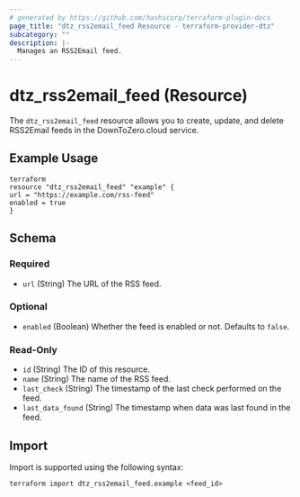 ```yaml
---
# generated by https://github.com/hashicorp/terraform-plugin-docs
page_title: "dtz_rss2email_feed Resource - terraform-provider-dtz"
subcategory: ""
description: |-
  Manages an RSS2Email feed.
---
```


# dtz_rss2email_feed (Resource)

The `dtz_rss2email_feed` resource allows you to create, update, and delete RSS2Email feeds in the DownToZero.cloud service.

## Example Usage

```
terraform
resource "dtz_rss2email_feed" "example" {
url = "https://example.com/rss-feed"
enabled = true
}
```


## Schema

### Required

- `url` (String) The URL of the RSS feed.

### Optional

- `enabled` (Boolean) Whether the feed is enabled or not. Defaults to `false`.

### Read-Only

- `id` (String) The ID of this resource.
- `name` (String) The name of the RSS feed.
- `last_check` (String) The timestamp of the last check performed on the feed.
- `last_data_found` (String) The timestamp when data was last found in the feed.

## Import

Import is supported using the following syntax:

```shell
terraform import dtz_rss2email_feed.example <feed_id>
```

